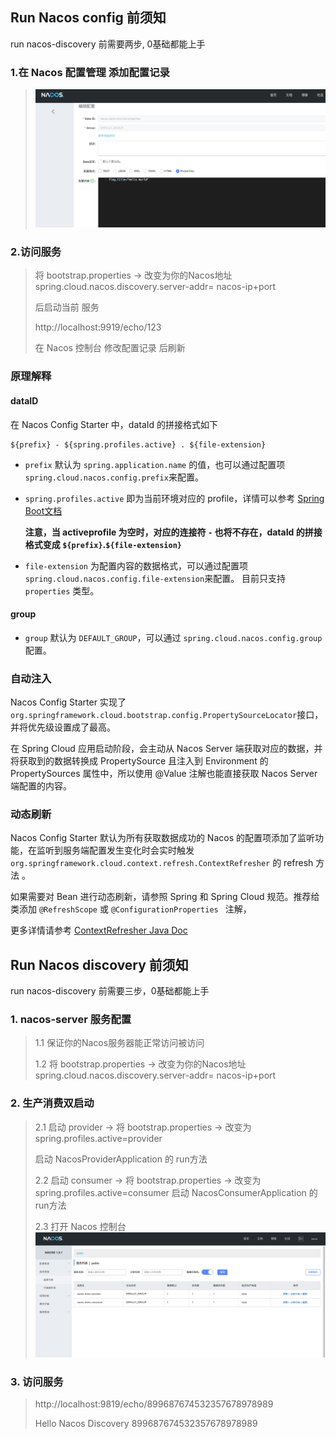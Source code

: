 ## Run Nacos config 前须知
run  nacos-discovery 前需要两步, 0基础都能上手


### 1.在 Nacos 配置管理 添加配置记录 
> ![](Nacos-Config.png)
>

### 2.访问服务
> 将 bootstrap.properties -> 改变为你的Nacos地址 spring.cloud.nacos.discovery.server-addr= nacos-ip+port
> 
> 后启动当前 服务 
>
> http://localhost:9919/echo/123
>
> 在 Nacos 控制台 修改配置记录 后刷新

### 原理解释
#### dataID
  
  在 Nacos Config Starter 中，dataId 的拼接格式如下
  
  	${prefix} - ${spring.profiles.active} . ${file-extension}
  
  * `prefix` 默认为 `spring.application.name` 的值，也可以通过配置项 `spring.cloud.nacos.config.prefix`来配置。
  
  * `spring.profiles.active` 即为当前环境对应的 profile，详情可以参考 [Spring Boot文档](https://docs.spring.io/spring-boot/docs/current/reference/html/boot-features-profiles.html#boot-features-profiles)
  
  	**注意，当 activeprofile 为空时，对应的连接符 `-` 也将不存在，dataId 的拼接格式变成 `${prefix}`.`${file-extension}`**
  
  * `file-extension` 为配置内容的数据格式，可以通过配置项 `spring.cloud.nacos.config.file-extension`来配置。
  目前只支持 `properties` 类型。
  
  #### group
  * `group` 默认为 `DEFAULT_GROUP`，可以通过 `spring.cloud.nacos.config.group` 配置。
  
  
  ### 自动注入
  Nacos Config Starter 实现了 `org.springframework.cloud.bootstrap.config.PropertySourceLocator`接口，并将优先级设置成了最高。
  
  在 Spring Cloud 应用启动阶段，会主动从 Nacos Server 端获取对应的数据，并将获取到的数据转换成 PropertySource 且注入到 Environment 的 PropertySources 属性中，所以使用 @Value 注解也能直接获取 Nacos Server 端配置的内容。
  
  ### 动态刷新
  
  Nacos Config Starter 默认为所有获取数据成功的 Nacos 的配置项添加了监听功能，在监听到服务端配置发生变化时会实时触发 `org.springframework.cloud.context.refresh.ContextRefresher` 的 refresh 方法 。
  		
  如果需要对 Bean 进行动态刷新，请参照 Spring 和 Spring Cloud 规范。推荐给类添加 `@RefreshScope` 或 `@ConfigurationProperties ` 注解，
  
  更多详情请参考 [ContextRefresher Java Doc](http://static.javadoc.io/org.springframework.cloud/spring-cloud-context/2.0.0.RELEASE/org/springframework/cloud/context/refresh/ContextRefresher.html)
  
  	
## Run Nacos discovery 前须知
run  nacos-discovery 前需要三步，0基础都能上手

### 1. nacos-server 服务配置
> 1.1 保证你的Nacos服务器能正常访问被访问
>
> 1.2 将 bootstrap.properties -> 改变为你的Nacos地址 spring.cloud.nacos.discovery.server-addr= nacos-ip+port

### 2. 生产消费双启动
> 2.1 启动 provider -> 将 bootstrap.properties -> 改变为 spring.profiles.active=provider 
> 
>启动 NacosProviderApplication  的 run方法
>
> 2.2 启动 consumer -> 将 bootstrap.properties -> 改变为 spring.profiles.active=consumer 
>启动 NacosConsumerApplication  的 run方法
>
> 2.3 打开 Nacos 控制台
> ![](Nacos-Discovery.png)
### 3. 访问服务
> 
> http://localhost:9819/echo/899687674532357678978989
>
> Hello Nacos Discovery 899687674532357678978989
